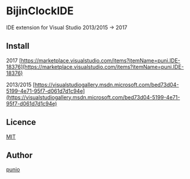 # BijinClockIDE

IDE extension for Visual Studio 2013/2015 -> 2017

## Install
2017
[https://marketplace.visualstudio.com/items?itemName=puni.IDE-18376](https://marketplace.visualstudio.com/items?itemName=puni.IDE-18376)

2013/2015
[https://visualstudiogallery.msdn.microsoft.com/bed73d04-5199-4e71-95f7-d061d7d1c94e](https://visualstudiogallery.msdn.microsoft.com/bed73d04-5199-4e71-95f7-d061d7d1c94e)

## Licence
[MIT](https://github.com/tcnksm/tool/blob/master/LICENCE)

## Author
[punio](https://github.com/punio)
